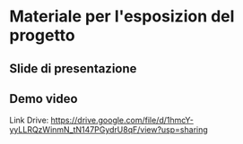# Materiale per l'esposizion del progetto
## Slide di presentazione
## Demo video
Link Drive: https://drive.google.com/file/d/1hmcY-yyLLRQzWinmN_tN147PGydrU8qF/view?usp=sharing
